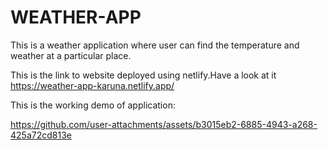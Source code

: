 # WEATHER-APP

This is a weather application where user can find the temperature and weather at a particular place.

This is the link to website deployed using netlify.Have a look at it
https://weather-app-karuna.netlify.app/

This is the working demo of application:


https://github.com/user-attachments/assets/b3015eb2-6885-4943-a268-425a72cd813e



